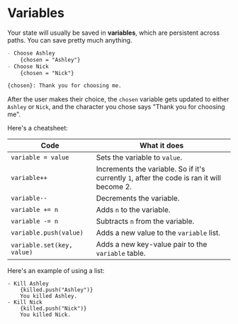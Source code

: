 # Variables

Your state will usually be saved in **variables**, which are persistent across paths. You can save pretty much anything.

```md
- Choose Ashley
    {chosen = "Ashley"}
- Choose Nick
    {chosen = "Nick"}

{chosen}: Thank you for choosing me.
```

After the user makes their choice, the `chosen` variable gets updated to either `Ashley` or `Nick`, and the character you chose says "Thank you for choosing me".

Here's a cheatsheet:

| Code  | What it does |
|---------|--------|
| `variable = value` | Sets the variable to `value`. |
| `variable++` | Increments the variable. So if it's currently `1`, after the code is ran it will become 2. |
| `variable--` | Decrements the variable. |
| `variable += n` | Adds `n` to the variable. |
| `variable -= n` | Subtracts `n` from the variable. | 
| `variable.push(value)` | Adds a new value to the `variable` list. |
| `variable.set(key, value)` | Adds a new key-value pair to the `variable` table. |

Here's an example of using a list:

```
- Kill Ashley
    {killed.push("Ashley")}
    You killed Ashley.
- Kill Nick
    {killed.push("Nick")}
    You killed Nick.
```

